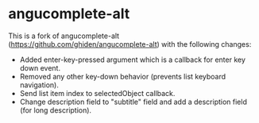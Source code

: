 angucomplete-alt
============

This is a fork of angucomplete-alt (https://github.com/ghiden/angucomplete-alt) with the following changes:

* Added enter-key-pressed argument which is a callback for enter key down event.
* Removed any other key-down behavior (prevents list keyboard navigation).
* Send list item index to selectedObject callback.
* Change description field to "subtitle" field and add a description field (for long description).
